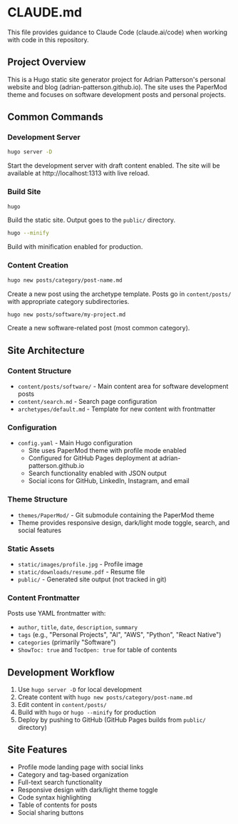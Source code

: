 # CLAUDE.md

This file provides guidance to Claude Code (claude.ai/code) when working with code in this repository.

## Project Overview

This is a Hugo static site generator project for Adrian Patterson's personal website and blog (adrian-patterson.github.io). The site uses the PaperMod theme and focuses on software development posts and personal projects.

## Common Commands

### Development Server
```bash
hugo server -D
```
Start the development server with draft content enabled. The site will be available at http://localhost:1313 with live reload.

### Build Site
```bash
hugo
```
Build the static site. Output goes to the `public/` directory.

```bash
hugo --minify
```
Build with minification enabled for production.

### Content Creation
```bash
hugo new posts/category/post-name.md
```
Create a new post using the archetype template. Posts go in `content/posts/` with appropriate category subdirectories.

```bash
hugo new posts/software/my-project.md
```
Create a new software-related post (most common category).

## Site Architecture

### Content Structure
- `content/posts/software/` - Main content area for software development posts
- `content/search.md` - Search page configuration
- `archetypes/default.md` - Template for new content with frontmatter

### Configuration
- `config.yaml` - Main Hugo configuration
  - Site uses PaperMod theme with profile mode enabled
  - Configured for GitHub Pages deployment at adrian-patterson.github.io
  - Search functionality enabled with JSON output
  - Social icons for GitHub, LinkedIn, Instagram, and email

### Theme Structure
- `themes/PaperMod/` - Git submodule containing the PaperMod theme
- Theme provides responsive design, dark/light mode toggle, search, and social features

### Static Assets
- `static/images/profile.jpg` - Profile image
- `static/downloads/resume.pdf` - Resume file
- `public/` - Generated site output (not tracked in git)

### Content Frontmatter
Posts use YAML frontmatter with:
- `author`, `title`, `date`, `description`, `summary`
- `tags` (e.g., "Personal Projects", "AI", "AWS", "Python", "React Native")
- `categories` (primarily "Software")
- `ShowToc: true` and `TocOpen: true` for table of contents

## Development Workflow

1. Use `hugo server -D` for local development
2. Create content with `hugo new posts/category/post-name.md`
3. Edit content in `content/posts/`
4. Build with `hugo` or `hugo --minify` for production
5. Deploy by pushing to GitHub (GitHub Pages builds from `public/` directory)

## Site Features

- Profile mode landing page with social links
- Category and tag-based organization
- Full-text search functionality
- Responsive design with dark/light theme toggle
- Code syntax highlighting
- Table of contents for posts
- Social sharing buttons